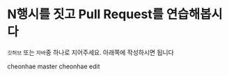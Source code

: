 # N행시를 짓고 Pull Request를 연습해봅시다

`깃허브` 또는 `자바`중 하나로 지어주세요. 
아래쪽에 작성하시면 됩니다

cheonhae master
cheonhae edit